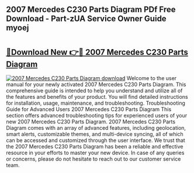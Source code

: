 ## 2007 Mercedes C230 Parts Diagram PDf Free Download - Part-zUA Service Owner Guide myoej

# <h2><a href="http://dfid8nn.blite.top/?on=2007+Mercedes+C230+Parts+Diagram">🔗Download New 👉🔴 2007 Mercedes C230 Parts Diagram</a></h2>

[![2007 Mercedes C230 Parts Diagram download](https://i.imgur.com/lujVjoI.png)](http://dfid8nn.blite.top/?on=2007+Mercedes+C230+Parts+Diagram)
Welcome to the user manual for your newly activated 2007 Mercedes C230 Parts Diagram. This comprehensive guide is intended to help you understand and utilize all of the features and benefits of your product. You will find detailed instructions for installation, usage, maintenance, and troubleshooting. Troubleshooting Guide for Advanced Users 2007 Mercedes C230 Parts Diagram This section offers advanced troubleshooting tips for experienced users of your new 2007 Mercedes C230 Parts Diagram. 2007 Mercedes C230 Parts Diagram comes with an array of advanced features, including geolocation, smart alerts, customizable themes, and multi-device syncing, all of which can be accessed and customized through the user interface. We trust that the 2007 Mercedes C230 Parts Diagram has been a reliable and effective resource in your efforts to master your new device. In case of any queries or concerns, please do not hesitate to reach out to our customer service team.
